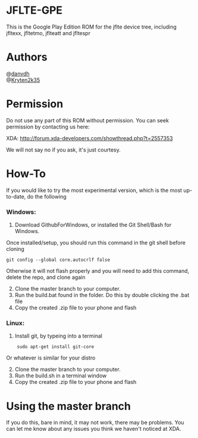 # JFLTE-GPE
This is the Google Play Edition ROM for the jflte device tree, including jfltexx, jfltetmo, jflteatt and jfltespr

# Authors
@[danvdh](http://forum.xda-developers.com/member.php?u=4830253)  
@[Kryten2k35](http://forum.xda-developers.com/member.php?u=3443334)

# Permission
Do not use any part of this ROM without permission. You can seek permission by contacting us here:

XDA: http://forum.xda-developers.com/showthread.php?t=2557353

We will not say no if you ask, it's just courtesy.

# How-To
If you would like to try the most experimental version, which is the most up-to-date, do the following

### Windows:

1. Download GithubForWindows, or installed the Git Shell/Bash for Windows. 

Once installed/setup, you should run this command in the git shell before cloning
	
	git config --global core.autocrlf false
	
Otherwise it will not flash properly and you will need to add this command, delete the repo, and clone again

2. Clone the master branch to your computer.
3. Run the build.bat found in the folder. Do this by double clicking the .bat file
4. Copy the created .zip file to your phone and flash

### Linux:

1. Install git, by typeing into a terminal 

```shell
	sudo apt-get install git-core
```

Or whatever is similar for your distro

2. Clone the master branch to your computer.
3. Run the build.sh in a terminal window
4. Copy the created .zip file to your phone and flash

# Using the master branch

If you do this, bare in mind, it may not work, there may be problems. You can let me know about any issues you think we haven't noticed at XDA.